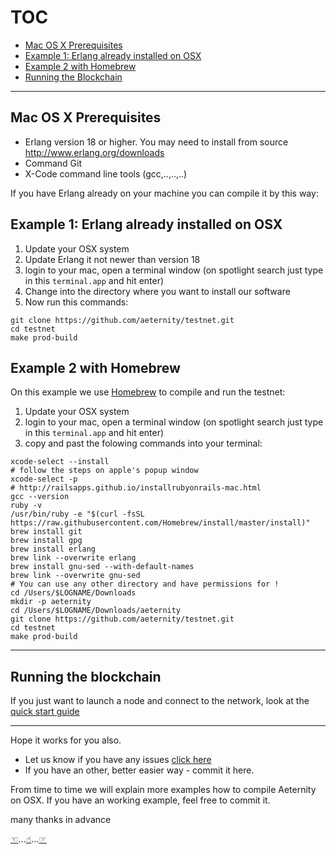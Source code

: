# TOC
* [Mac OS X Prerequisites](#mac-os-x-prerequisites)
* [Example 1: Erlang already installed on OSX](#example-1-erlang-already-installed-on-osx)
* [Example 2 with Homebrew](#example-2-with-homebrew)
* [Running the Blockchain](#running-the-blockchain)
***
## Mac OS X Prerequisites
* Erlang version 18 or higher.
You may need to install from source http://www.erlang.org/downloads
* Command Git
* X-Code command line tools (gcc,..,..,..)

If you have Erlang already on your machine you can compile it by this way:
## Example 1: Erlang already installed on OSX

1. Update your OSX system
2. Update Erlang it not newer than version 18
3. login to your mac, open a terminal window (on spotlight search just type in this `terminal.app` and hit enter)
4. Change into the directory where you want to install our software
5. Now run this commands:
```
git clone https://github.com/aeternity/testnet.git
cd testnet
make prod-build
```

## Example 2 with Homebrew
On this example we use [Homebrew](https://brew.sh) to compile and run the testnet:

1. Update your OSX system
2. login to your mac, open a terminal window (on spotlight search just type in this `terminal.app` and hit enter)
3. copy and past the folowing commands into your terminal:
````````````````````
xcode-select --install
# follow the steps on apple's popup window
xcode-select -p
# http://railsapps.github.io/installrubyonrails-mac.html
gcc --version
ruby -v
/usr/bin/ruby -e "$(curl -fsSL https://raw.githubusercontent.com/Homebrew/install/master/install)"
brew install git
brew install gpg
brew install erlang
brew link --overwrite erlang
brew install gnu-sed --with-default-names
brew link --overwrite gnu-sed
# You can use any other directory and have permissions for !
cd /Users/$LOGNAME/Downloads
mkdir -p aeternity
cd /Users/$LOGNAME/Downloads/aeternity
git clone https://github.com/aeternity/testnet.git
cd testnet
make prod-build
````````````````````
***
## Running the blockchain

If you just want to launch a node and connect to the network, look at the [quick start guide](https://github.com/aeternity/testnet/blob/master/docs/turn_it_on.md)
***
Hope it works for you also. 
* Let us know if you have any issues [click here](https://github.com/aeternity/testnet/issues/new)
* If you have an other, better easier way - commit it here.

From time to time we will explain more examples how to compile Aeternity on OSX.
If you have an working example, feel free to commit it.

many thanks in advance

[☜](https://github.com/aeternity/testnet/tree/master/docs)...[☝︎](#toc)...[☞](https://github.com/aeternity/testnet/blob/master/docs/turn_it_on.md)

